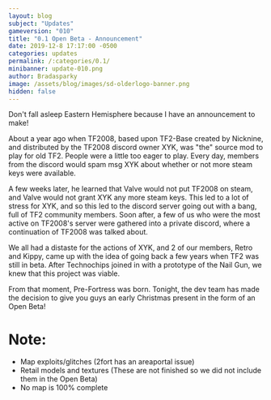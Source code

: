 ```yaml
---
layout: blog
subject: "Updates"
gameversion: "010"
title: "0.1 Open Beta - Announcement"
date: 2019-12-8 17:17:00 -0500
categories: updates
permalink: /:categories/0.1/
minibanner: update-010.png
author: Bradasparky
image: /assets/blog/images/sd-olderlogo-banner.png
hidden: false
---
```


Don't fall asleep Eastern Hemisphere because I have an announcement to make! 

About a year ago when TF2008, based upon TF2-Base created by Nicknine, and distributed by the TF2008 discord owner XYK, was "the" source mod to play for old TF2. People were a little too eager to play. Every day, members from the discord would spam msg XYK about whether or not more steam keys were available. 

A few weeks later, he learned that Valve would not put TF2008 on steam, and Valve would not grant XYK any more steam keys. This led to a lot of stress for XYK, and so this led to the discord server going out with a bang, full of TF2 community members. Soon after, a few of us who were the most active on TF2008's server were gathered into a private discord, where a continuation of TF2008 was talked about. 

We all had a distaste for the actions of XYK, and 2 of our members, Retro and Kippy, came up with the idea of going back a few years when TF2 was still in beta. After Technochips joined in with a prototype of the Nail Gun, we knew that this project was viable. 

From that moment, Pre-Fortress was born. Tonight, the dev team has made the decision to give you guys an early Christmas present in the form of an Open Beta! 

# Note:
- Map exploits/glitches (2fort has an areaportal issue)
- Retail models and textures (These are not finished so we did not include them in the Open Beta)
- No map is 100% complete
